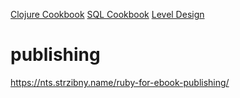 [Clojure Cookbook](https://github.com/clojure-cookbook/clojure-cookbook)
[SQL Cookbook](https://www.oreilly.com/library/view/sql-cookbook/0596009763/)
[Level Design](https://book.leveldesignbook.com/process)

# publishing

https://nts.strzibny.name/ruby-for-ebook-publishing/